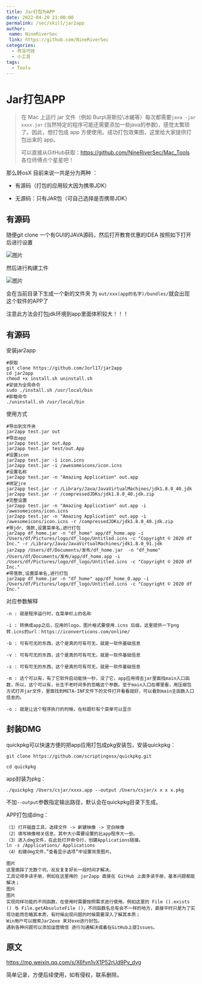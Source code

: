 ```yaml
---
title: Jar打包为APP
date: 2022-04-20 21:00:00
permalink: /sec/skill/jar2app
author:
 name: NineRiverSec
 link: https://github.com/NineRiverSec
categories:
  - 奇淫巧技
  - 小工具
tags:
  - Tools
---
```


# Jar打包APP

> 在 Mac 上运行 jar 文件（例如 Burp\哥斯拉\冰蝎等）每次都需要`java -jar xxxx.jar` (当然特定的程序可能还需要添加一些java的参数)，感觉太繁琐了。因此，想打包成 app 方便使用。成功打包效果图，这里给大家提供打包出来的 app。
>
> 可以直接从GitHub获取：https://github.com/NineRiverSec/Mac_Tools 各位师傅点个星星吧！
<!-- more -->
那么转osX 目前来说一共是分为两种 ：

- 有源码（打包的应用较大因为携带JDK）

- 无源码：只有JAR包（可自己选择是否携带JDK）

## 有源码

随便git clone 一个有GUI的JAVA源码，然后打开教育优惠的IDEA 按照如下打开后进行设置

![图片](https://mmbiz.qpic.cn/mmbiz_png/PDdTPicsmh4iadib11ic6XYhhKVT8amhMy6GdYNicZkVCKosZ72vdm2CicCflKo4Z5TFPfnibvicuSzHFqYOiapUHiczjV4g/640?wx_fmt=png&wxfrom=5&wx_lazy=1&wx_co=1)

然后进行构建工件

![图片](https://mmbiz.qpic.cn/mmbiz_png/PDdTPicsmh4iadib11ic6XYhhKVT8amhMy6GwOwlpI6ibXNnZ8dHdxKh6YbxQUKEpPib8JFjfn1uYcB2kNTCPGNcXjWw/640?wx_fmt=png&wxfrom=5&wx_lazy=1&wx_co=1)

会在当前目录下生成一个新的文件夹 为 `out/xxx(app的名字)/bundles/`就会出现 这个软件的APP了

注意此方法会打包jdk环境到app里面体积较大！！！

## 有源码

安装jar2app

```shell
#获取
git clone https://github.com/Jorl17/jar2app
cd jar2app
chmod +x install.sh uninstall.sh
#安装为全局命令
sudo ./install.sh /usr/local/bin
#卸载命令
./uninstall.sh /usr/local/bin
```

使用方式

```shell
#导出到文件夹
jar2app test.jar out
#导出app
jar2app test.jar out.App
jar2app test.jar test/out.App
#设置icon
jar2app test.jar -i icon.icns
jar2app test.jar -i /awesomeicons/icon.icns
#设置名称
jar2app test.jar -n "Amazing Application" out.app
#绑定jre
jar2app test.jar -r /Library/Java/JavaVirtualMachines/jdk1.8.0_40.jdk
jar2app test.jar -r /compressedJDKs/jdk1.8.0_40.jdk.zip   
#完整设置
jar2app test.jar -n "Amazing Application" out.app -i /awesomeicons/icon.icns 
jar2app test.jar -n "Amazing Application" out.app -i /awesomeicons/icon.icns -r /compressedJDKs/jdk1.8.0_40.jdk.zip  
#带jdr、落款,设置菜单名,进行打包
jar2app df_home.jar -n "df_home" app/df_home.app -i /Users/df/Pictures/logo/df_logo/Untitled.icns -c "Copyright © 2020 df Inc." -r /Library/Java/JavaVirtualMachines/jdk1.8.0_91.jdk
jar2app /Users/df/Documents/发布/df_home.jar  -n "df_home" /Users/df/Documents/发布/app/df_home.app -i /Users/df/Pictures/logo/df_logo/Untitled.icns -c "Copyright © 2020 df Inc."
#带落款,设置菜单名,进行打包
jar2app df_home.jar -n "df_home" app/df_home_0.app -i /Users/df/Pictures/logo/df_logo/Untitled.icns -c "Copyright © 2020 df Inc."
```

对应参数解释

```text
-n : 就是程序运行时，在菜单栏上的名称

-i : 转换成app之后，应用的logo，图片格式要使用.icns 后缀，这里提供一下png转.icns的url：https://iconverticons.com/online/

-b : 可有可无的东西，这个是真的可有可无，就是一软件基础信息

-v : 可有可无的东西，这个是真的可有可无，就是一软件基础信息

-s : 可有可无的东西，这个是真的可有可无，就是一软件基础信息

-m : 这个可以有，有了它软件启动能快一秒，没了它，app应用得去jar里面找main入口函数，所以，这个可以有，长生不老时间多的忽略这个参数。至于main入口在哪里看，用压缩包方式打开jar文件，里面找到META-INF文件下的文件打开看看就好，可以看到main主函数入口信息的。

-o : 就是让这个程序执行的时候，在标题栏有个菜单可以显示
```



## 封装DMG

quickpkg可以快速方便的把app应用打包成pkg安装包，安装quickpkg：

```shell
git clone https://github.com/scriptingosx/quickpkg.git

cd quickpkg
```

app封装为pkg：

```shell
./quickpkg /Users/csjar/xxxx.app --output /Users/csjar/x x x x.pkg
```

不加`--output`参数指定输出路径，默认会在quickpkg目录下生成。



APP打包成dmg：

```shell
（1）打开磁盘工具，选择文件 -> 新建映像 -> 空白映像
（2）填写映像相关信息，其中大小需要设置的比app程序大一些。
（3）进入dmg文件，在此处打开命令行，创建Applications链接。
ln -s /Applications/ Applications
（4）右键dmg文件，”查看显示选项”中设置背景图片。
```

```text
图片
这里面踩了无数个坑，反反复复好长一段时间才解决。
工具记得多读手册，例如在这里用的 jar2app 直接在 GitHub 上面多读手册，基本问题都能解决；
图片
图片
实现同样功能的不同函数，在使用时需要按照需求进行使用。例如这里的 File ().exists () 与 File.getAbsoluteFile ()，不同函数名总有会不一样的地方，直接平时只是为了实现功能而忽略其本质，有时候出现问题的时候需要深入了解其本质；
Win用户可以搜索Jar2exe 来对exe进行封包。
遇到各种问题可以添加运营微信 进行沟通解决或着在GitHub上提Issues。
```



## 原文

https://mp.weixin.qq.com/s/X6fyn1vX1P52rUd9Pv_dvg

简单记录，方便后续使用，如有侵权，联系删除。